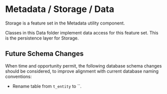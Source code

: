 # Metadata / Storage / Data

Storage is a feature set in the Metadata utility component.
  
Classes in this Data folder implement data access for this feature set. This is the persistence layer for Storage.

## Future Schema Changes

When time and opportunity permit, the following database schema changes should be considered, to improve alignment with current database naming conventions:

* Rename table from `t_entity` to ``.
